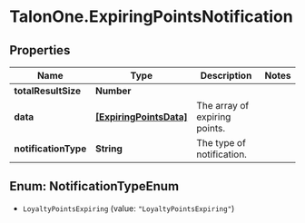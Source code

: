 # TalonOne.ExpiringPointsNotification

## Properties

Name | Type | Description | Notes
------------ | ------------- | ------------- | -------------
**totalResultSize** | **Number** |  | 
**data** | [**[ExpiringPointsData]**](ExpiringPointsData.md) | The array of expiring points. | 
**notificationType** | **String** | The type of notification. | 



## Enum: NotificationTypeEnum


* `LoyaltyPointsExpiring` (value: `"LoyaltyPointsExpiring"`)




